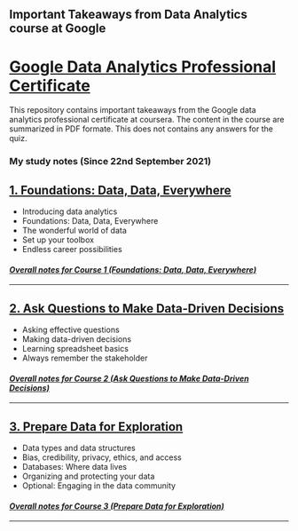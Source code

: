 ## Important Takeaways from Data Analytics course at Google
# [Google Data Analytics Professional Certificate](https://www.coursera.org/professional-certificates/google-data-analytics?)
This repository contains important takeaways from the Google data analytics professional certificate at coursera.
The content in the course are summarized in PDF formate.
This does not contains any answers for the quiz.
### My study notes (Since 22nd September 2021)
## [1. Foundations: Data, Data, Everywhere](https://www.coursera.org/learn/foundations-data)
* Introducing data analytics
* Foundations: Data, Data, Everywhere
* The wonderful world of data
* Set up your toolbox
* Endless career possibilities <br/>

#### *[Overall notes for Course 1 (Foundations: Data, Data, Everywhere)](https://github.com/Dhamu785/Important-takeaway-Google-data-analytics-professional-certificate/tree/main/Foundations:%20Data%2C%20Data%2C%20Everywhere)*
----

## [2. Ask Questions to Make Data-Driven Decisions](https://www.coursera.org/learn/ask-questions-make-decisions?specialization=google-data-analytics)
* Asking effective questions
* Making data-driven decisions
* Learning spreadsheet basics
* Always remember the stakeholder

#### *[Overall notes for Course 2 (Ask Questions to Make Data-Driven Decisions)](https://github.com/Dhamu785/Important-takeaway-Google-data-analytics-professional-certificate/tree/main/Ask%20Questions%20to%20Make%20Data-Driven%20Decisions)*
----

## [3. Prepare Data for Exploration](https://www.coursera.org/learn/data-preparation?specialization=google-data-analytics)
* Data types and data structures
* Bias, credibility, privacy, ethics, and access
* Databases: Where data lives
* Organizing and protecting your data
* Optional: Engaging in the data community

#### *[Overall notes for Course 3 (Prepare Data for Exploration)](https://github.com/Dhamu785/Important-takeaway-Google-data-analytics-professional-certificate/tree/main/Prepare%20Data%20for%20Exploration)*
----
